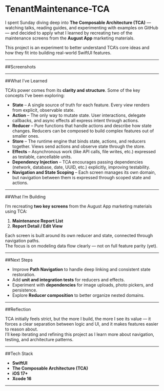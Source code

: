 # TenantMaintenance-TCA

I spent Sunday diving deep into **The Composable Architecture (TCA)** — watching talks, reading guides, and experimenting with examples on GitHub — and decided to apply what I learned by recreating two of the maintenance screens from the **August App** marketing materials.

This project is an experiment to better understand TCA’s core ideas and how they fit into building real-world SwiftUI features.

---

##Screenshots

---

##What I’ve Learned

TCA’s power comes from its **clarity and structure**. Some of the key concepts I’ve been exploring:

- **State** – A single source of truth for each feature. Every view renders from explicit, observable state.
- **Action** – The only way to mutate state. User interactions, delegate callbacks, and async effects all express intent through actions.
- **Reducer** – Pure functions that handle actions and describe how state changes. Reducers can be composed to build complex features out of smaller ones.
- **Store** – The runtime engine that binds state, actions, and reducers together. Views send actions and observe state through the store.
- **Effects** – Asynchronous work (like API calls, file writes, etc.) expressed as testable, cancellable units.
- **Dependency Injection** – TCA encourages passing dependencies (network, database, date, UUID, etc.) explicitly, improving testability.
- **Navigation and State Scoping** – Each screen manages its own domain, but navigation between them is expressed through scoped state and actions.

---

##What I’m Building

I’m recreating **two key screens** from the August App marketing materials using TCA:
1. **Maintenance Report List**
2. **Report Detail / Edit View**

Each screen is built around its own reducer and state, connected through navigation paths.  
The focus is on modeling data flow clearly — not on full feature parity (yet).

---

##Next Steps

- Improve **Path Navigation** to handle deep linking and consistent state restoration.
- Add **unit and integration tests** for reducers and effects.
- Experiment with **dependencies** for image uploads, photo pickers, and persistence.
- Explore **Reducer composition** to better organize nested domains.

---

##Reflection

TCA initially feels strict, but the more I build, the more I see its value — it forces a clear separation between logic and UI, and it makes features easier to reason about.  
I’ll keep iterating and refining this project as I learn more about navigation, testing, and architecture patterns.

---

##Tech Stack

- **SwiftUI**
- **The Composable Architecture (TCA)**
- **iOS 17+**
- **Xcode 16**

---